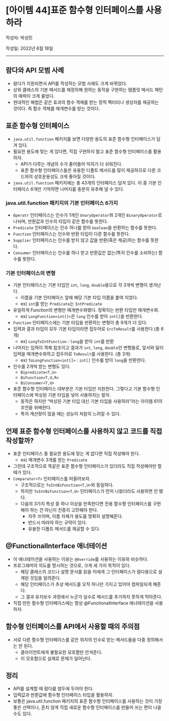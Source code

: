 # [아이템 44]표준 함수형 인터페이스를 사용하라

작성자: 박성민

작성일: 2022년 6월 18일

---

## 람다와 API 모범 사례

- 람다가 지원되면서 API를 작성하는 모범 사례도 크게 바뀌었다.
- 상위 클래스의 기본 메서드를 재정의해 원하는 동작을 구현하는 템플릿 메서드 패턴의 매력이 크게 줄었다.
- 현대적인 해법은 같은 효과의 함수 객체를 받는 정적 팩터리나 생성자를 제공하는 것이다. 즉 함수 객체를 매개변수를 받는 것이다.

## 표준 함수형 인터페이스

- `java.util.function` 패키지를 보면 다양한 용도의 표준 함수형 인터페이스가 담겨 있다.
- 필요한 용도에 맞는 게 있다면, 직접 구현하지 말고 표준 함수형 인터페이스를 활용하자.
  - API가 다루는 개념의 수가 줄어들어 익히기 더 쉬워진다.
  - 표준 함수형 인터페이스들은 유용한 디폴트 메서드를 많이 제공하므로 다른 코드와의 상호운용성도 크게 좋아질 것이다.
- `java.util.function` 패키지에는 총 43개의 인터페이스 담겨 있다. 이 중 기본 인터페이스 6개만 기억하면 나머지를 충분히 유추해 낼 수 있다.

### java.util.function 패키지의 기본 인터페이스 6가지

- `Operatr` 인터페이스는 인수가 1개인 `UnaryOperator`와 2개인 `BinaryOperator`로 나뉘며, 반환값과 인수의 타입이 같은 함수를 뜻한다.
- `Predicate` 인터페이스는 인수 하나를 받아 `boolean`을 반환하는 함수를 뜻한다.
- `Function` 인터페이스는 인수와 반환 타입이 다른 함수를 뜻한다.
- `Supplier` 인터페이스는 인수를 받지 않고 값을 반환(혹은 제공)하는 함수를 뜻한다.
- `Consumer` 인터페이스는 인수를 하나 받고 반환값은 없는(특히 인수를 소비하는) 함수를 뜻한다.

### 기본 인터페이스의 변형

- 기본 인터페이스는 기본 타입인 `int`, `long`, `double`용으로 각 3개씩 변형이 생겨난다.
  - 이름을 기본 인터페이스 앞에 해당 기본 타입 이름을 붙여 지었다.
  - ex) `int`를 받는 `Predicate`는 `IntPredicate`
- 유일하게 Function의 변형만 매개변수화됐다. 정확히는 반환 타입만 매개변수화.
  - ex) `LongFunction<int[]>`은 `long` 인수를 받아 `int[]`을 반환한다.
- `Function` 인터페이스에는 기본 타입을 반환하는 변형이 총 9개가 더 있다.
- 입력과 결과 타입이 모두 기본 타입이라면 접두어로 `SrcToResult`를 사용한다.(총 6개)
  - ex) `LongToIntFunction` : `long`을 받아 `int`를 반환
- 나머지는 입력이 객체 참조이고 결과가 `int`, `long`, `double`인 변형들로, 앞서와 달리 입력을 매개변수화하고 접두어로 `ToResult`를 사용한다. (총 3개)
  - ex) `ToLongFunction<int[]>` : `int[]` 인수를 받아 `long`을 반환한다.
- 인수를 2개씩 받는 변형도 있다.
  - `Bipredicate<T,U>`
  - `BiFunction<T,U,R>`
  - `BiConsumer<T,U>`
- 표준 함수형 인터페이스 대부분은 기본 타입만 지원한다. 그렇다고 기본 함수형 인터페이스에 박싱된 기본 타입을 넣어 사용하지는 말자.
  - 동작은 하지만 “박싱된 기본 타입 대신 기본 타입을 사용하라”라는 아이템 61의 조언을 위배한다.
  - 특히 계산량이 많을 때는 성능이 처참히 느려질 수 있다.

## 언제 표준 함수형 인터페이스를 사용하지 않고 코드를 직접 작성할까?

- 표준 인터페이스 중 필요한 용도에 맞는 게 없다면 직접 작성해야 한다.
  - ex) 매개변수 3개를 받는 `Predicate`
- 그런데 구조적으로 똑같은 표준 함수형 인터페이스가 있더라도 직접 작성해야만 할 때가 있다.
- `Comparator<T>` 인터페이스를 떠올려보자.
  - 구조적으로는 `ToIntBiFunction<T,U>`와 동일하다.
  - 하지만 `ToIntBiFunction<T,U>` 인터페이스가 먼저 나왔더라도 사용하면 안 됐다.
  - 다음의 3가지 특성 중 하나 이상을 만족한다면 전용 함수형 인터페이스를 구현해야 하는 건 아닌지 진중히 고민해야 한다.
    - 자주 쓰이며, 이름 자체가 용도를 명확히 설명해준다.
    - 반드시 따라야 하는 규약이 있다.
    - 유용한 디폴트 메서드를 제공할 수 있다.

## @FunctionalInterface 애너테이션

- 이 애너테이션을 사용하는 이유는 `@Override`를 사용하는 이유와 비슷하다.
- 프로그래머의 의도를 명시하는 것으로, 크게 세 가지 목적이 있다.
  - 해당 클래스의 코드나 설명 문서를 읽을 이에게 그 인터페이스가 람다용으로 설계된 것임을 알려준다.
  - 해당 인터페이스가 추상 메서드를 오직 하나만 가지고 있어야 컴파일되게 해준다.
  - 그 결과 유지보수 과정에서 누군가 실수로 메서드를 추가하지 못하게 막아준다.
- 직접 만든 함수형 인터페이스에는 항상 @FunctionalInterface 애너테이션을 사용하자.

## 함수형 인터페이스를 API에서 사용할 때의 주의점

- 서로 다른 함수형 인터페이스를 같은 위치의 인수로 받는 메서드들을 다중 정의해서는 안 된다.
  - 클라이언트에게 불필요한 모호함만 안겨준다.
  - 이 모호함으로 실제로 문제가 일어난다.

## 정리

- API를 설계할 때 람다를 염두에 두어야 한다.
- 입력값과 반환값에 함수형 인터페이스 타입을 활용하자.
- 보통은 java.util.function 패키지의 표준 함수형 인터페이스를 사용하는 것이 가장 좋은 선택이나, 흔치 않게 직접 새로운 함수형 인터페이스를 만들어 쓰는 편이 나을 수도 있다.
